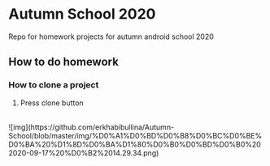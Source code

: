 # Autumn School 2020
Repo for homework projects for autumn android school 2020

## How to do homework
### How to clone a project
1. Press clone button
<br>
![img](https://github.com/erkhabibullina/Autumn-School/blob/master/img/%D0%A1%D0%BD%D0%B8%D0%BC%D0%BE%D0%BA%20%D1%8D%D0%BA%D1%80%D0%B0%D0%BD%D0%B0%202020-09-17%20%D0%B2%2014.29.34.png)
